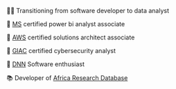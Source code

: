 👨‍💻 Transitioning from software developer to data analyst

📜 [MS](https://learn.microsoft.com/en-gb/users/ebiriennte-5518/credentials/e134da77a7009fc7) certified power bi analyst associate

📜 [AWS](https://www.credly.com/badges/8ec03a72-563b-42b7-a040-3e14375623db) certified solutions architect associate

📜 [GIAC](https://www.credly.com/badges/e61ac451-1f4a-4361-a4eb-241de715446a) certified cybersecurity analyst

🤩 [DNN](https://www.dnnsoftware.com/) Software enthusiast

📚 Developer of [Africa Research Database](https://www.afredat.com)

<!--
**ebirien/ebirien** is a ✨ _special_ ✨ repository because its `README.md` (this file) appears on your GitHub profile.

Here are some ideas to get you started:

- 🔭 I’m currently working on ...
- 🌱 I’m currently learning ...
- 👯 I’m looking to collaborate on ...
- 🤔 I’m looking for help with ...
- 💬 Ask me about ...
- 📫 How to reach me: ...
- 😄 Pronouns: ...
- ⚡ Fun fact: ...
-->

